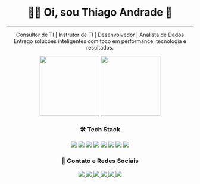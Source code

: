 <p align="center" style="font-size: 20px;">
  <strong style="font-size: 28px;">👨‍💻 Oi, sou <strong>Thiago Andrade</strong> 👋</strong><br>
</p>

<hr>

<p align="center">
  Consultor de TI | Instrutor de TI | Desenvolvedor | Analista de Dados <br>
  Entrego soluções inteligentes com foco em performance, tecnologia e resultados.
</p>



<p align="center">
  <a href="https://github.com/thiagoandradewp">
    <img height="160em" src="https://github-readme-stats.vercel.app/api?username=thiagoandradewp&show_icons=true&theme=github_dark" />
  </a>
  <a href="https://github.com/thiagoandradewp">
    <img height="160em" src="https://github-readme-stats.vercel.app/api/top-langs/?username=thiagoandradewp&layout=compact&langs_count=8&theme=github_dark" />
  </a>
</p>


<h3 align="center">🛠️ Tech Stack</h3>

<p align="center">
  <!-- Linguagens -->
  <img src="https://img.shields.io/badge/HTML5-E34F26?style=for-the-badge&logo=html5&logoColor=white" />
  <img src="https://img.shields.io/badge/CSS3-1572B6?style=for-the-badge&logo=css3&logoColor=white" />
  <img src="https://img.shields.io/badge/PHP-777BB4?style=for-the-badge&logo=php&logoColor=white" />
  <img src="https://img.shields.io/badge/Python-3776AB?style=for-the-badge&logo=python&logoColor=white" />
  
  <!-- Análise de Dados -->
  <img src="https://img.shields.io/badge/Power%20BI-F2C811?style=for-the-badge&logo=powerbi&logoColor=black" />
  <img src="https://img.shields.io/badge/Excel-217346?style=for-the-badge&logo=microsoft-excel&logoColor=white" />
  
  <!-- Plataformas -->
  <img src="https://img.shields.io/badge/WordPress-21759B?style=for-the-badge&logo=wordpress&logoColor=white" />
  <img src="https://img.shields.io/badge/WooCommerce-96588A?style=for-the-badge&logo=woocommerce&logoColor=white" />
</p>

<h3 align="center">📱 Contato e Redes Sociais</h3>

<p align="center">
  <a href="https://www.linkedin.com/in/thiagoandradewp" target="_blank">
    <img src="https://img.shields.io/badge/LinkedIn-0A66C2?style=for-the-badge&logo=linkedin&logoColor=white" />
  </a>
  <a href="https://www.instagram.com/thiagoandradewp" target="_blank">
    <img src="https://img.shields.io/badge/Instagram-E4405F?style=for-the-badge&logo=instagram&logoColor=white" />
  </a>
  <a href="https://www.facebook.com/thiagoandradewp" target="_blank">
    <img src="https://img.shields.io/badge/Facebook-1877F2?style=for-the-badge&logo=facebook&logoColor=white" />
  </a>
  <a href="https://profiles.wordpress.org/thiagoandradewp" target="_blank">
    <img src="https://img.shields.io/badge/WordPress.org-21759B?style=for-the-badge&logo=wordpress&logoColor=white" />
  </a>
  <a href="https://www.youtube.com/channel/UCLQTW6HgRWFDINJiK17eLpA?sub_confirmation=1" target="_blank">
    <img src="https://img.shields.io/badge/YouTube-FF0000?style=for-the-badge&logo=youtube&logoColor=white" />
  </a>
  <a href="https://wa.me/5587988300984" target="_blank">
    <img src="https://img.shields.io/badge/WhatsApp-25D366?style=for-the-badge&logo=whatsapp&logoColor=white" />
  </a>
</p>
